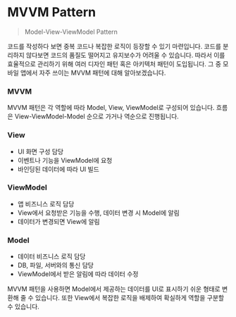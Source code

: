 # MVVM Pattern
> Model-View-ViewModel Pattern

코드를 작성하다 보면 중복 코드나 복잡한 로직이 등장할 수 있기 마련입니다.
코드를 분리하지 않다보면 코드의 품질도 떨어지고 유지보수가 어려울 수 있습니다.
따라서 이를 효율적으로 관리하기 위해 여러 디자인 패턴 혹은 아키텍처 패턴이 도입됩니다.
그 중 모바일 앱에서 자주 쓰이는 MVVM 패턴에 대해 알아보겠습니다.

### MVVM
MVVM 패턴은 각 역할에 따라 Model, View, ViewModel로 구성되어 있습니다.
흐름은 View-ViewModel-Model 순으로 가거나 역순으로 진행됩니다.

### View
- UI 화면 구성 담당
- 이벤트나 기능을 ViewModel에 요청
- 바인딩된 데이터에 따라 UI 빌드

### ViewModel
- 앱 비즈니스 로직 담당
- View에서 요청받은 기능을 수행, 데이터 변경 시 Model에 알림
- 데이터가 변경되면 View에 알림

### Model
- 데이터 비즈니스 로직 담당
- DB, 파일, 서버와의 통신 담당
- ViewModel에서 받은 알림에 따라 데이터 수정

MVVM 패턴을 사용하면 Model에서 제공하는 데이터를 UI로 표시하기 쉬운 형태로 변환해 줄 수 있습니다.
또한 View에서 복잡한 로직을 배제하여 확실하게 역할을 구분할 수 있습니다.
